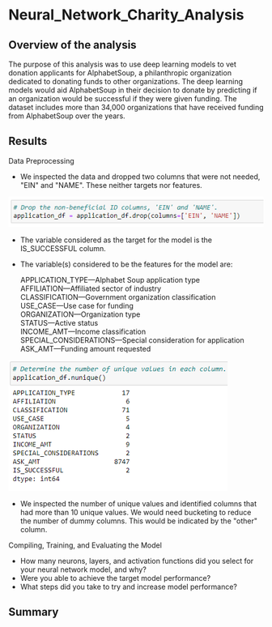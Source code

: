 # Neural_Network_Charity_Analysis

## Overview of the analysis
The purpose of this analysis was to use deep learning models to vet donation applicants for AlphabetSoup, a philanthropic organization dedicated to donating funds to other organizations. The deep learning models would aid AlphabetSoup in their decision to donate by predicting if an organization would be successful if they were given funding. The dataset includes more than 34,000 organizations that have received funding from AlphabetSoup over the years.

## Results

Data Preprocessing
- We inspected the data and dropped two columns that were not needed, "EIN" and "NAME". These neither targets nor features.

![application_df](resources/images/drop.png)

- The variable considered as the target for the model is the IS_SUCCESSFUL column.
- The variable(s) considered to be the features for the model are:

    APPLICATION_TYPE—Alphabet Soup application type  
    AFFILIATION—Affiliated sector of industry  
    CLASSIFICATION—Government organization classification  
    USE_CASE—Use case for funding  
    ORGANIZATION—Organization type  
    STATUS—Active status  
    INCOME_AMT—Income classification  
    SPECIAL_CONSIDERATIONS—Special consideration for application  
    ASK_AMT—Funding amount requested

![application_df](resources/images/unique_values.png)


- We inspected the number of unique values and identified columns that had more than 10 unique values. We would need bucketing to reduce the number of dummy columns. This would be indicated by the "other" column.

Compiling, Training, and Evaluating the Model
- How many neurons, layers, and activation functions did you select for your neural network model, and why?
- Were you able to achieve the target model performance?
- What steps did you take to try and increase model performance?

## Summary
